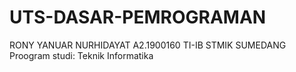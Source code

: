 # UTS-DASAR-PEMROGRAMAN
RONY YANUAR NURHIDAYAT 
A2.1900160
TI-IB
 STMIK SUMEDANG
 Proogram studi: Teknik Informatika
